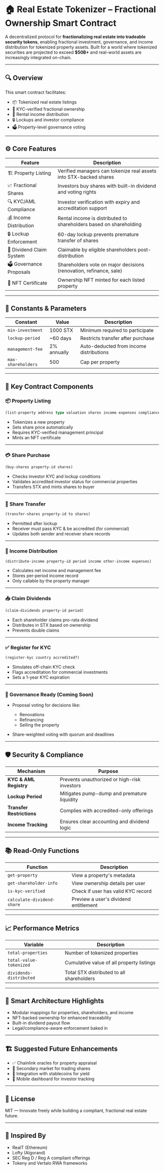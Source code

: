 # 🏠 Real Estate Tokenizer – Fractional Ownership Smart Contract

A decentralized protocol for **fractionalizing real estate into tradeable security tokens**, enabling fractional investment, governance, and income distribution for tokenized property assets. Built for a world where tokenized securities are projected to exceed **$50B+** and real-world assets are increasingly integrated on-chain.

---

## 🔍 Overview

This smart contract facilitates:

- 📦 Tokenized real estate listings
- 👥 KYC-verified fractional ownership
- 💸 Rental income distribution
- 🔒 Lockups and investor compliance
- 🗳 Property-level governance voting

---

## ⚙️ Core Features

| Feature                         | Description                                                                   |
|----------------------------------|-------------------------------------------------------------------------------|
| 🏗 Property Listing             | Verified managers can tokenize real assets into STX-backed shares            |
| 📈 Fractional Shares            | Investors buy shares with built-in dividend and voting rights                |
| 🔍 KYC/AML Compliance           | Investor verification with expiry and accreditation support                  |
| 💰 Income Distribution          | Rental income is distributed to shareholders based on shareholding           |
| 🔒 Lockup Enforcement           | 60-day lockup prevents premature transfer of shares                           |
| 🧾 Dividend Claim System        | Claimable by eligible shareholders post-distribution                          |
| 🗳 Governance Proposals         | Shareholders vote on major decisions (renovation, refinance, sale)           |
| 🎫 NFT Certificate              | Ownership NFT minted for each listed property                                 |

---

## 🧾 Constants & Parameters

| Constant             | Value       | Description                               |
|----------------------|-------------|-------------------------------------------|
| `min-investment`     | 1000 STX    | Minimum required to participate           |
| `lockup-period`      | ~60 days    | Restricts transfer after purchase         |
| `management-fee`     | 2% annually | Auto-deducted from income distributions   |
| `max-shareholders`   | 500         | Cap per property                          |

---

## 📌 Key Contract Components

### 📦 Property Listing

```clojure
(list-property address type valuation shares income expenses compliance-hash)
````

* Tokenizes a new property
* Sets share price automatically
* Requires KYC-verified management principal
* Mints an NFT certificate

---

### 💳 Share Purchase

```clojure
(buy-shares property-id shares)
```

* Checks investor KYC and lockup conditions
* Validates accredited investor status for commercial properties
* Transfers STX and mints shares to buyer

---

### 🔄 Share Transfer

```clojure
(transfer-shares property-id to shares)
```

* Permitted after lockup
* Receiver must pass KYC & be accredited (for commercial)
* Updates both sender and receiver share records

---

### 💸 Income Distribution

```clojure
(distribute-income property-id period income other-income expenses)
```

* Calculates net income and management fee
* Stores per-period income record
* Only callable by the property manager

---

### 📥 Claim Dividends

```clojure
(claim-dividends property-id period)
```

* Each shareholder claims pro-rata dividend
* Distributes in STX based on ownership
* Prevents double claims

---

### ✅ Register for KYC

```clojure
(register-kyc country accredited?)
```

* Simulates off-chain KYC check
* Flags accreditation for commercial investments
* Sets a 1-year KYC expiration

---

### 🧠 Governance Ready (Coming Soon)

* Proposal voting for decisions like:

  * Renovations
  * Refinancing
  * Selling the property
* Share-weighted voting with quorum and deadlines

---

## 🛡 Security & Compliance

| Mechanism                 | Purpose                                      |
| ------------------------- | -------------------------------------------- |
| **KYC & AML Registry**    | Prevents unauthorized or high-risk investors |
| **Lockup Period**         | Mitigates pump-dump and premature liquidity  |
| **Transfer Restrictions** | Complies with accredited-only offerings      |
| **Income Tracking**       | Ensures clear accounting and dividend logic  |

---

## 📚 Read-Only Functions

| Function                   | Description                           |
| -------------------------- | ------------------------------------- |
| `get-property`             | View a property's metadata            |
| `get-shareholder-info`     | View ownership details per user       |
| `is-kyc-verified`          | Check if user has valid KYC record    |
| `calculate-dividend-share` | Preview a user's dividend entitlement |

---

## 📈 Performance Metrics

| Variable                | Description                               |
| ----------------------- | ----------------------------------------- |
| `total-properties`      | Number of tokenized properties            |
| `total-value-tokenized` | Cumulative value of all property listings |
| `dividends-distributed` | Total STX distributed to all shareholders |

---

## 🧠 Smart Architecture Highlights

* Modular mappings for properties, shareholders, and income
* NFT-backed ownership for enhanced traceability
* Built-in dividend payout flow
* Legal/compliance-aware enforcement baked in

---

## 🏗 Suggested Future Enhancements

* ✅ Chainlink oracles for property appraisal
* 🔁 Secondary market for trading shares
* 🏦 Integration with stablecoins for yield
* 📲 Mobile dashboard for investor tracking

---

## 📜 License

MIT — Innovate freely while building a compliant, fractional real estate future.

---

## 🤝 Inspired By

* RealT (Ethereum)
* Lofty (Algorand)
* SEC Reg D / Reg A compliant offerings
* Tokeny and Vertalo RWA frameworks
